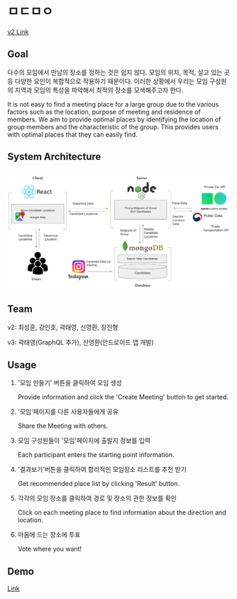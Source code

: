 # ㅁㄷㅁㅇ

[v2 Link](https://github.com/kookmin-sw/2019-cap1-2019_5)
## Goal

다수의 모임에서 만남의 장소를 정하는 것은 쉽지 않다. 모임의 위치, 목적, 살고 있는 곳 등 다양한 요인이 복합적으로 작용하기 때문이다. 이러한 상황에서 우리는 모임 구성원의 지역과 모임의 특성을 파악해서 최적의 장소를 모색해주고자 한다.

It is not easy to find a meeting place for a large group due to the various factors such as the location, purpose of meeting and residence of members. We aim to provide optimal places by identifying the location of group members and the characteristic of the group. This provides users with optimal places that they can easily find.

## System Architecture

<img src="./doc/archi.PNG">

## Team

v2: 최성훈, 강인호, 곽태영, 신영환, 장진형

v3: 곽태영(GraphQL 추가), 신영환(안드로이드 앱 개발)

## Usage

1. '모임 만들기' 버튼을 클릭하여 모임 생성

    Provide information and click the 'Create Meeting' button to get started.

2. '모임'페이지를 다른 사용자들에게 공유

    Share the Meeting with others.

3. 모임 구성원들이 '모임'페이지에 출발지 정보를 입력

    Each participant enters the starting point information.

4. '결과보기'버튼을 클릭하여 합리적인 모임장소 리스트를 추천 받기

    Get recommended place list by clicking 'Result' button.

5. 각각의 모임 장소를 클릭하여 경로 및 장소의 관한 정보를 확인

    Click on each meeting place to find information about the direction and location.

6. 마음에 드는 장소에 투표

    Vote where you want!


## Demo
[Link](https://www.youtube.com/watch?v=iy-3Q11D7dg&feature=youtu.be)
